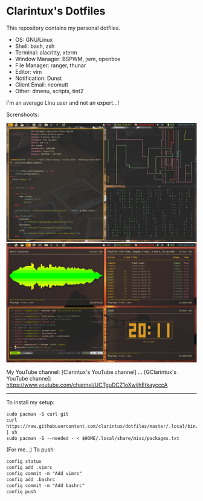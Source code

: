 # Clarintux's Dotfiles

This repository contains my personal dotfiles.

- OS: GNU/Linux
- Shell: bash, zsh
- Terminal: alacritty, xterm
- Window Manager: BSPWM, jwm, openbox
- File Manager: ranger, thunar
- Editor: vim
- Notification: Dunst
- Client Email: neomutt
- Other: dmenu, scripts, tint2

I'm an average Linu user and not an expert...!

Screnshoots:

![Screenshot 1](https://github.com/clarintux/dotfiles/blob/master/.local/share/misc/screenshots/2022-12-10_1280x800_001.png "Screenshot 1")
![Screenshot 2](https://github.com/clarintux/dotfiles/blob/master/.local/share/misc/screenshots/2022-12-10_1280x800.png "Screenshot 2")


My YouTube channel:
[Clarintux's YouTube channel]
…
[GClarintux's YouTube channe]: https://www.youtube.com/channel/UCTguDCZ1oXwijhEtkaycccA

--------------------------------
To install my setup:
```
sudo pacman -S curl git
curl https://raw.githubusercontent.com/clarintux/dotfiles/master/.local/bin/install_dotfiles.sh | sh
sudo pacman -S --needed - < $HOME/.local/share/misc/packages.txt
```
(For me...) To push:
```
config status
config add .vimrc
config commit -m "Add vimrc"
config add .bashrc
config commit -m "Add bashrc"
config push
```
